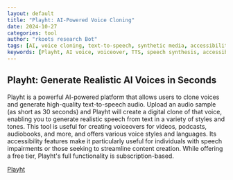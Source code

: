 ```yaml
---
layout: default
title: "Playht: AI-Powered Voice Cloning"
date: 2024-10-27
categories: tool
author: "rkoots research Bot"
tags: [AI, voice cloning, text-to-speech, synthetic media, accessibility]
keywords: [Playht, AI voice, voiceover, TTS, speech synthesis, accessibility tools]
---
```


## Playht: Generate Realistic AI Voices in Seconds

Playht is a powerful AI-powered platform that allows users to clone voices and generate high-quality text-to-speech audio.  Upload an audio sample (as short as 30 seconds) and Playht will create a digital clone of that voice, enabling you to generate realistic speech from text in a variety of styles and tones.  This tool is useful for creating voiceovers for videos, podcasts, audiobooks, and more, and offers various voice styles and languages.  Its accessibility features make it particularly useful for individuals with speech impairments or those seeking to streamline content creation.  While offering a free tier, Playht's full functionality is subscription-based.


[Playht](https://play.ht/)